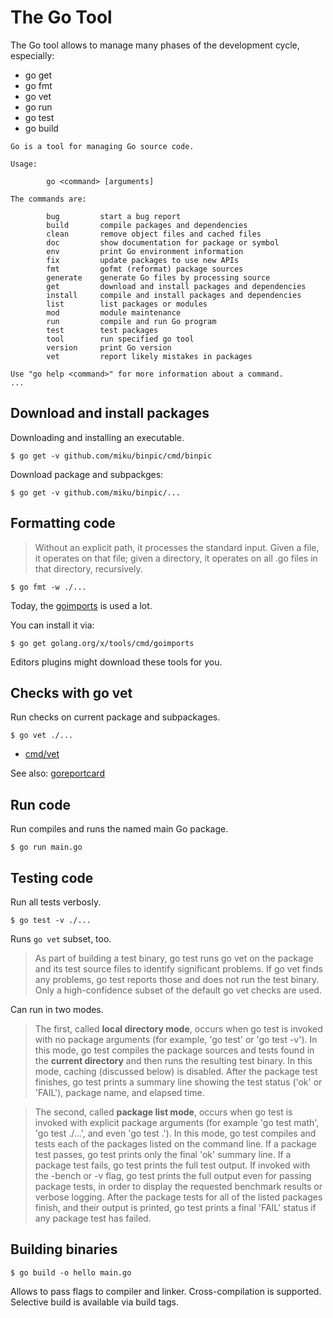 # The Go Tool

The Go tool allows to manage many phases of the development cycle, especially:

* go get
* go fmt
* go vet
* go run
* go test
* go build

```
Go is a tool for managing Go source code.

Usage:

        go <command> [arguments]

The commands are:

        bug         start a bug report
        build       compile packages and dependencies
        clean       remove object files and cached files
        doc         show documentation for package or symbol
        env         print Go environment information
        fix         update packages to use new APIs
        fmt         gofmt (reformat) package sources
        generate    generate Go files by processing source
        get         download and install packages and dependencies
        install     compile and install packages and dependencies
        list        list packages or modules
        mod         module maintenance
        run         compile and run Go program
        test        test packages
        tool        run specified go tool
        version     print Go version
        vet         report likely mistakes in packages

Use "go help <command>" for more information about a command.
...
```

## Download and install packages

Downloading and installing an executable.

```
$ go get -v github.com/miku/binpic/cmd/binpic
```

Download package and subpackges:

```
$ go get -v github.com/miku/binpic/...
```

## Formatting code

> Without an explicit path, it processes the standard input. Given a file, it
operates on that file; given a directory, it operates on all .go files in that
directory, recursively.

```
$ go fmt -w ./...
```

Today, the [goimports](https://godoc.org/golang.org/x/tools/cmd/goimports) is
used a lot.

You can install it via:

```
$ go get golang.org/x/tools/cmd/goimports
```

Editors plugins might download these tools for you.

## Checks with go vet

Run checks on current package and subpackages.

```
$ go vet ./...
```

* [cmd/vet](https://golang.org/cmd/vet/)

See also: [goreportcard](https://goreportcard.com/)

## Run code

Run compiles and runs the named main Go package.

```
$ go run main.go
```


## Testing code

Run all tests verbosly.

```
$ go test -v ./...
```

Runs `go vet` subset, too.

> As part of building a test binary, go test runs go vet on the package and its
test source files to identify significant problems. If go vet finds any
problems, go test reports those and does not run the test binary. Only a
high-confidence subset of the default go vet checks are used.

Can run in two modes.

> The first, called **local directory mode**, occurs when go test is
invoked with no package arguments (for example, 'go test' or 'go
test -v'). In this mode, go test compiles the package sources and
tests found in the **current directory** and then runs the resulting
test binary. In this mode, caching (discussed below) is disabled.
After the package test finishes, go test prints a summary line
showing the test status ('ok' or 'FAIL'), package name, and elapsed
time.

> The second, called **package list mode**, occurs when go test is invoked
with explicit package arguments (for example 'go test math', 'go
test ./...', and even 'go test .'). In this mode, go test compiles
and tests each of the packages listed on the command line. If a
package test passes, go test prints only the final 'ok' summary
line. If a package test fails, go test prints the full test output.
If invoked with the -bench or -v flag, go test prints the full
output even for passing package tests, in order to display the
requested benchmark results or verbose logging. After the package
tests for all of the listed packages finish, and their output is
printed, go test prints a final 'FAIL' status if any package test
has failed.

## Building binaries

```
$ go build -o hello main.go
```

Allows to pass flags to compiler and linker. Cross-compilation is supported.
Selective build is available via build tags.

